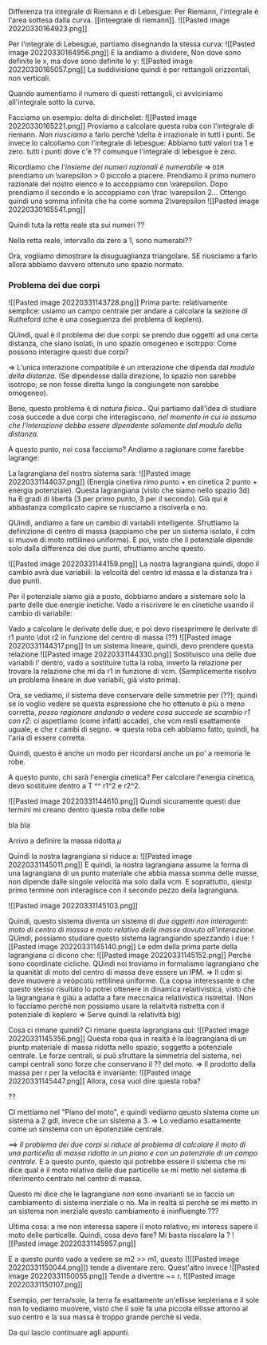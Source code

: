 Differenza tra integrale di Riemann e di Lebesgue:
Per Riemann, l'integrale è l'area sottesa dalla curva. [[inteegrale di riemann]].
![[Pasted image 20220330164923.png]]

Per l'integrale di Lebesgue, partiamo disegnando la stessa curva:
![[Pasted image 20220330164956.png]]
E la andiamo a dividere, Non dove sono definite le x, ma dove sono definite le y:
![[Pasted image 20220330165057.png]]
La suddivisione quindi è per rettangoli orizzontali, non verticali.

Quando aumentiamo il numero di questi rettangoli, ci avviciniamo all'integrale sotto la curva.

Facciamo un esempio: delta di dirichelet:
![[Pasted image 20220330165221.png]]
Proviamo a calcolare questa roba con l'integrale di riemann. _Non riusciamo_ a farlo perchè \delta è irrazionale in tutti i punti.
Se invece lo calcoliamo con l'integrale di lebesgue:
Abbiamo tutti valori tra 1 e zero. tutti i punti dove c'è ?? comunque l'integrale di lebesgue è zero.

Ricordiamo che _l'insieme dei numeri razionali è numerabile_ =>
`DIM` prendiamo un \varepsilon > 0 piccolo a piacere. Prendiamo il primo numero razionale del nostro elenco e lo accoppiamo con \varepsilon. Dopo prendiamo il secondo e lo accoppiamo con \frac \varepsilon 2... Ottengo quindi una somma infinita che ha come somma 2\varepsilon
![[Pasted image 20220330165541.png]]

Quindi tuta la retta reale sta sui numeri ??

Nella retta reale, intervallo da zero a 1, sono numerabi??

Ora, vogliamo dimostrare la disuguaglianza triangolare. SE riusciamo a farlo allora abbiamo davvero ottenuto uno spazio normato.


### Problema dei due corpi
![[Pasted image 20220331143728.png]]
Prima parte: relativamente semplice:
usiamo un campo centrale per andare a calcolare la sezione di Rutheford (che è una coseguenza del problema di keplero).

QUindi, qual è il problema dei due corpi:
se prendo due oggetti ad una certa distanza, che siano isolati, in uno spazio omogeneo e isotrppo:
Come possono interagire questi due corpi?

=> L'unica interazione compatibile è un interazione che dipenda dal _modulo della distanza_. (Se dipendesse dalla direzione, lo spazio non sarebbe isotropo; se non fosse diretta lungo la congiungete non sarebbe omogeneo).

Bene, questo problema è di _natura fisica._.
Qui partiamo dall'idea di studiare cosa succede a due corpi che interagiscono, _nel momento in cui io assumo che l'interazione debba essere dipendente solamente dal modulo della distanza_.

A questo punto, noi cosa facciamo? Andiamo a ragionare come farebbe lagrange:

La lagrangiana del nostro sistema sarà:
![[Pasted image 20220331144037.png]]
(Energia cinetiva rimo punto + en cinetica 2 punto + energia potenziale).
Questa lagrangiana (visto che siamo nello spazio 3d) ha 6 gradi di libertà (3 per primo punto, 3 per il secondo). Già qui è abbastanza complicato capire se riusciamo a risolverla o no.

QUindi, andiamo a fare un cambio di variabili intelligente.
Sfruttiamo la definizione di centro di massa (sappiamo che per un sistema isolato, il cdm si muove di moto rettilineo uniforme). E poi, visto che il potenziale dipende solo dalla differenza dei due punti, sfruttiamo anche questo.

![[Pasted image 20220331144159.png]]
La nostra lagrangiana quindi, dopo il cambio avrà due variabili: la velcoità del centro id massa e la distanza tra i due punti.

Per il potenziale siamo già a posto, dobbiamo andare a sistemare solo la parte delle due energie inetiche. Vado a riscrivere le en cinetiche usando il cambio di variabile:

Vado a calcolare le derivate delle due, e poi devo risesprimere le derivate di r1 punto \dot r2 in funzione del centro di massa (??) 
![[Pasted image 20220331144317.png]]
In un sistema lineare, quindi, devo prendere questa relazione
![[Pasted image 20220331144330.png]]
Sostituisco una delle due variabili l' dentro, vado a sostituire tutta la roba, inverto la relazione per trovare la relazione che mi da r1 in funzione di vcm. (Semplicemente risolvo un problema lineare in due variabili, già visto prima).

Ora, se vediamo, il sistema deve conservare delle simmetrie per (??); quindi se io voglio vedere se questa espressione che ho ottenuto è più o meno corretta, _posso ragionare andando a vedere cosa succede se scambio r1 con r2_: ci aspettiamo (come infatti accade), che vcm resti esattamente uguale, e che r cambi di segno. => questa roba ceh abbiamo fatto, quindi, ha l'aria di essere corretta.

Quindi, questo è anche un modo per ricordarsi anche un po' a memoria le robe.

A questo punto, chi sarà l'energia cinetica? Per calcolare l'energia cinetica, devo sostituire dentro  a T ^^ r1^2 e r2^2.

![[Pasted image 20220331144610.png]]
Quindi sicuramente questi due termini mi creano dentro questa roba delle robe

bla bla

Arrivo a definire la massa ridotta $\mu$

Quindi la nostra lagrangiana si riduce a:
![[Pasted image 20220331145011.png]]
E quindi, la nostra lagrangiana assume la forma di una lagrangiana di un punto materiale che abbia massa somma delle masse, non dipende dalle singole velocità ma solo dalla vcm. E soprattutto, qiestp primo termine non interagisce con il secondo pezzo della lagrangiana.

![[Pasted image 20220331145103.png]]

Quindi, questo sistema diventa un sistema di _due oggetti non interagenti_: _moto di centro di massa_ e _moto relativo delle masse dovuto all'interazione_. QUindi, possiamo studiare questo sistema lagrangiando spezzando i due:
![[Pasted image 20220331145140.png]]
Le edm della prima parte della lagrangiana ci dicono che:
![[Pasted image 20220331145152.png]]
Perchè sono coordinate cicliche. QUindi noi troviamo in formalismo lagrangiano che la quanitàt di moto del centro di massa deve essere un IPM. => Il cdm si deve muovere a veòpcotù rettilinea uniforme.
(La copsa interessante è che questo stesso risultato lo potrei ottenere in dinamica relaitivistica, visto che la lagrangiana è giàù a adatta a fare meccnaica relativistica ristretta).
(Non lo facciamo perchè non possiamo usare la relaitvità ristretta con il potenziale di keplero => Serve quindi la relatività big)

Cosa ci rimane quindi? Ci rimane questa lagrangiana qui:
![[Pasted image 20220331145356.png]]
Questa roba qua in realtà è la lòagrangiana di un piuntp materiale di massa ridotta nello spazio, soggetto a potenziale centrale.
Le forze centrali, si può sfruttare la simmetria del sistema, nei campi centrali sono forze che conservano il ?? del moto. => Il prodotto della massa per r per la velocità è invariante:
![[Pasted image 20220331145447.png]]
Allora, cosa vuol dire questa roba?

??

CI mettiamo nel "Piano del moto", e quindi vediamo qeusto sistema come un sistema a 2 gdl, invece che un sistema a 3. => Lo vediamo esattamente come un sinstema con un èpotenziale centrale.

==> _Il problema dei due corpi si riduce al problema di calcolare il moto di una particella di massa ridotta in un piano e con un potenziale di un campo centrale._ E a questo punto, questo qui potrebbe essere il sistema che mi dice qual è il moto relativo delle due particelle se mi metto nel sistema di riferimento centrato nel centro di massa.

Questo mi dice che le lagrangiane _non_ sono invarianti se io faccio un cambiamento di sistema inerziale o no. Ma in realtà sì perchè se mi metto in un sistema non inerziale questo cambiamento è ininfluengte ??? 


Ultima cosa: a me non interessa sapere il moto relativo; mi interess sapere il moto delle particelle. Quindi, cosa devo fare? Mi basta riscalare la ?
![[Pasted image 20220331145957.png]]

E a questo punto vado a vedere se m2 >> m1, questo (![[Pasted image 20220331150044.png]])
tende a diventare zero. Quest'altro invece
![[Pasted image 20220331150055.png]]
Tende a diventre ~= r.
![[Pasted image 20220331150107.png]]


Esempio, per terra/sole, la terra fa esattamente un'ellisse kepleriana e il sole non lo vediamo muovere, visto che il sole fa una piccola ellisse attorno al suo centro e la sua massa  è troppo grande perchè si veda.

Da qui lascio continuare agli appunti.